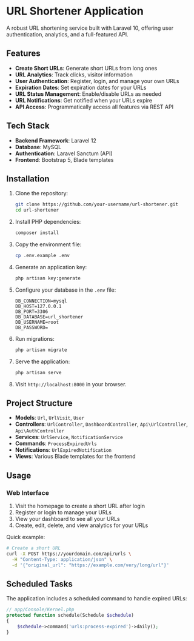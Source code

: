 # URL Shortener Application

A robust URL shortening service built with Laravel 10, offering user authentication, analytics, and a full-featured API.

## Features

- **Create Short URLs**: Generate short URLs from long ones
- **URL Analytics**: Track clicks, visitor information
- **User Authentication**: Register, login, and manage your own URLs
- **Expiration Dates**: Set expiration dates for your URLs
- **URL Status Management**: Enable/disable URLs as needed
- **URL Notifications**: Get notified when your URLs expire
- **API Access**: Programmatically access all features via REST API

## Tech Stack

- **Backend Framework**: Laravel 12
- **Database**: MySQL
- **Authentication**: Laravel Sanctum (API)
- **Frontend**: Bootstrap 5, Blade templates

## Installation

1. Clone the repository:
   ```bash
   git clone https://github.com/your-username/url-shortener.git
   cd url-shortener
   ```

2. Install PHP dependencies:
   ```bash
   composer install
   ```

3. Copy the environment file:
   ```bash
   cp .env.example .env
   ```

4. Generate an application key:
   ```bash
   php artisan key:generate
   ```

5. Configure your database in the `.env` file:
   ```
   DB_CONNECTION=mysql
   DB_HOST=127.0.0.1
   DB_PORT=3306
   DB_DATABASE=url_shortener
   DB_USERNAME=root
   DB_PASSWORD=
   ```

6. Run migrations:
   ```bash
   php artisan migrate
   ```

7. Serve the application:
   ```bash
   php artisan serve
   ```

8. Visit `http://localhost:8000` in your browser.

## Project Structure

- **Models**: `Url`, `UrlVisit`, `User`
- **Controllers**: `UrlController`, `DashboardController`, `Api\UrlController`, `Api\AuthController`
- **Services**: `UrlService`, `NotificationService`
- **Commands**: `ProcessExpiredUrls`
- **Notifications**: `UrlExpiredNotification`
- **Views**: Various Blade templates for the frontend

## Usage

### Web Interface

1. Visit the homepage to create a short URL after login
2. Register or login to manage your URLs
3. View your dashboard to see all your URLs
4. Create, edit, delete, and view analytics for your URLs



Quick example:
```bash
# Create a short URL
curl -X POST https://yourdomain.com/api/urls \
  -H "Content-Type: application/json" \
  -d '{"original_url": "https://example.com/very/long/url"}'
```

## Scheduled Tasks

The application includes a scheduled command to handle expired URLs:

```php
// app/Console/Kernel.php
protected function schedule(Schedule $schedule)
{
    $schedule->command('urls:process-expired')->daily();
}
```

